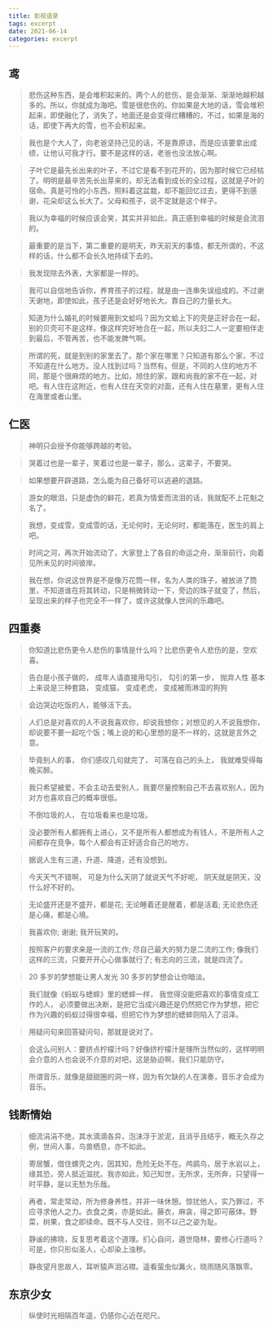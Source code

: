 ```yaml
---
title: 影视语录
tags: excerpt
date: 2021-06-14
categories: excerpt
---
```


## 鸢

> 悲伤这种东西，是会堆积起来的。两个人的悲伤，是会渐渐、渐渐地越积越多的。所以，你就成为海吧。雪是很悲伤的。你如果是大地的话，雪会堆积起来，即使融化了，消失了，地面还是会变得烂糟糟的，不过，如果是海的话，即使下再大的雪，也不会积起来。

> 我也是个大人了，向老爸坚持己见的话，不是靠原谅，而是应该要拿出成绩，让他认可我才行。要不是这样的话，老爸也没法放心啊。

> 子叶它是最先长出来的叶子，不过它是看不到花开的，因为那时候它已经枯了。明明是最辛苦先长出芽来的，却无法看到成长的全过程，这就是子叶的宿命。真是可怜的小东西，照料着这盆栽，却不能回忆过去，更得不到感谢，花朵却这么长大了。父母和孩子，说不定就是这个样子。

> 我以为幸福的时候应该会笑，其实并非如此，真正感到幸福的时候是会流泪的。

> 最重要的是当下，第二重要的是明天，昨天前天的事情，都无所谓的，不这样的话，什么都不会长久地持续下去的。

> 我发现除去外表，大家都是一样的。

> 我可以自信地告诉你，养育孩子的过程，就是由一连串失误组成的。不过谢天谢地，即使如此，孩子还是会好好地长大。靠自己的力量长大。

> 知道为什么婚礼的时候要用到文蛤吗？因为文蛤上下的壳是正好合在一起，别的贝壳可不是这样，像这样完好地合在一起，所以夫妇二人一定要相伴走到最后，不管再苦，也不能发脾气啊。

> 所谓的死，就是到别的家里去了。那个家在哪里？只知道有那么个家，不过不知道在什么地方。没人找到过吗？当然有。但是，不同的人住的地方不同，那是个很麻烦的地方。比如，旭住的家，跟和尚我的家不在一起，对吧。有人住在这附近，也有人住在天空的对面，还有人住在墓里，更有人住在海里或者山里。

## 仁医

> 神明只会授予你能够跨越的考验。

> 哭着过也是一辈子，笑着过也是一辈子，那么，这辈子，不要哭。

> 如果想要开辟道路，怎么能为自己备好可以逃避的退路。

> 游女的眼泪，只是虚伪的鲜花，若真为情爱而流泪的话，我就配不上花魁之名了。

> 我想，变成雪，变成雪的话，无论何时，无论何时，都能落在，医生的肩上吧。

> 时间之河，再次开始流动了，大家登上了各自的命运之舟，渐渐前行，向着见所未见的时间彼岸。

> 我在想，你说这世界是不是像万花筒一样，名为人类的珠子，被放进了筒里，不知道谁在将其转动，只是稍微转动一下，旁边的珠子就变了，然后，呈现出来的样子也完全不一样了，或许这就像人世间的乐趣吧。

## 四重奏

> 你知道比悲伤更令人悲伤的事情是什么吗？比悲伤更令人悲伤的是，空欢喜。

> 告白是小孩子做的， 成年人请直接用勾引， 勾引的第一步， 抛弃人性 基本上来说是三种套路， 变成猫， 变成老虎， 变成被雨淋湿的狗狗

> 会边哭边吃饭的人，能够活下去。

> 人们总是对喜欢的人不说我喜欢你，却说我想你；对想见的人不说我想你，却说要不要一起吃个饭；嘴上说的和心里想的是不一样的，这就是言外之意。

> 毕竟别人的事， 你们感叹几句就完了， 可落在自己的头上， 我就难受得每晚买醉。

> 我只希望被爱，不会主动去爱别人，我要尽量控制自己不去喜欢别人，因为对方也喜欢自己的概率很低。

> 不倒垃圾的人， 在垃圾看来也是垃圾。

> 没必要所有人都拥有上进心，又不是所有人都想成为有钱人，不是所有人之间都存在竞争，每个人都会有正好适合自己的地方。

> 据说人生有三道，升道、降道，还有没想到。

> 今天天气不错啊， 可是为什么天阴了就说天气不好呢， 阴天就是阴天，没什么好不好的。

> 无论盛开还是不盛开，都是花; 无论睡着还是醒着，都是活着; 无论悲伤还是心痛，都是心境。

> 我喜欢你; 谢谢; 我开玩笑的。

> 按照客户的要求来是一流的工作; 尽自己最大的努力是二流的工作; 像我们这样的三流，只要开开心心做事就行了; 有志向的三流，就是四流了。

> 20 多岁的梦想能让男人发光 30 多岁的梦想会让你暗淡。

> 我们就像《蚂蚁与蟋蟀》里的蟋蟀一样， 我觉得没能把喜欢的事情变成工作的人， 必须要做出决断，是把它当成兴趣还是仍然把它作为梦想，把它作为兴趣的蚂蚁过得很幸福，但把它作为梦想的蟋蟀则陷入了沼泽。

> 用疑问句来回答疑问句，那就是说对了。

> 会这么问别人：要挤点柠檬汁吗？好像挤柠檬汁是理所当然似的，这样明明会介意的人也会说不介意的对吧，这是胁迫啊，我们只能防守。

> 所谓音乐，就像是甜甜圈的洞一样，因为有欠缺的人在演奏，音乐才会成为音乐。

## 钱断情始

> 细流涓涓不绝，其水滴滴各异，泡沫浮于淤泥，且消乎且结乎，概无久存之例，世间人事，鸟兽栖息，亦不如此。

> 寄居蟹，借住螺壳之内，因其知，危险无处不在。鸬鹚鸟，居于水岩以上，缘其恐，旁人抵近滋扰。我亦如此，知己知世，无所求，无所奔，只望得一时平静，是以无愁为乐哉。

> 再者，常走常动，所为修身养性，并非一味休憩。惊扰他人，实乃罪过，不应寻求他人之力。衣食之类，亦是如此。藤衣，麻衾，得之即可蔽体。野菜，树果，食之即续命。既不与人交往，则不以己之姿为耻。

> 静谧的拂晓，反复思考着这个道理。扪心自问，遁世隐林，要修心行道吗？可是，你只形似圣人，心却染上浊秽。

> 静夜望月思故人，耳听猿声泪沾襟。遥看萤虫似篝火，晓雨随风落飘零。

## 东京少女

> 纵使时光相隔百年遥，仍感你心近在咫尺。